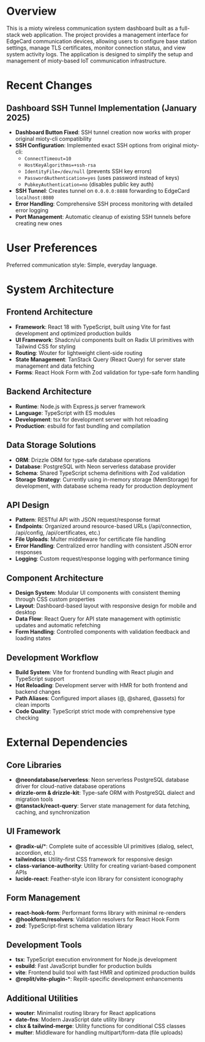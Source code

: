 # Overview

This is a mioty wireless communication system dashboard built as a full-stack web application. The project provides a management interface for EdgeCard communication devices, allowing users to configure base station settings, manage TLS certificates, monitor connection status, and view system activity logs. The application is designed to simplify the setup and management of mioty-based IoT communication infrastructure.

# Recent Changes

## Dashboard SSH Tunnel Implementation (January 2025)
- **Dashboard Button Fixed**: SSH tunnel creation now works with proper original mioty-cli compatibility
- **SSH Configuration**: Implemented exact SSH options from original mioty-cli:
  - `ConnectTimeout=10`
  - `HostKeyAlgorithms=+ssh-rsa` 
  - `IdentityFile=/dev/null` (prevents SSH key errors)
  - `PasswordAuthentication=yes` (uses password instead of keys)
  - `PubkeyAuthentication=no` (disables public key auth)
- **SSH Tunnel**: Creates tunnel on `0.0.0.0:8888` forwarding to EdgeCard `localhost:8080`
- **Error Handling**: Comprehensive SSH process monitoring with detailed error logging
- **Port Management**: Automatic cleanup of existing SSH tunnels before creating new ones

# User Preferences

Preferred communication style: Simple, everyday language.

# System Architecture

## Frontend Architecture
- **Framework**: React 18 with TypeScript, built using Vite for fast development and optimized production builds
- **UI Framework**: Shadcn/ui components built on Radix UI primitives with Tailwind CSS for styling
- **Routing**: Wouter for lightweight client-side routing
- **State Management**: TanStack Query (React Query) for server state management and data fetching
- **Forms**: React Hook Form with Zod validation for type-safe form handling

## Backend Architecture
- **Runtime**: Node.js with Express.js server framework
- **Language**: TypeScript with ES modules
- **Development**: tsx for development server with hot reloading
- **Production**: esbuild for fast bundling and compilation

## Data Storage Solutions
- **ORM**: Drizzle ORM for type-safe database operations
- **Database**: PostgreSQL with Neon serverless database provider
- **Schema**: Shared TypeScript schema definitions with Zod validation
- **Storage Strategy**: Currently using in-memory storage (MemStorage) for development, with database schema ready for production deployment

## API Design
- **Pattern**: RESTful API with JSON request/response format
- **Endpoints**: Organized around resource-based URLs (/api/connection, /api/config, /api/certificates, etc.)
- **File Uploads**: Multer middleware for certificate file handling
- **Error Handling**: Centralized error handling with consistent JSON error responses
- **Logging**: Custom request/response logging with performance timing

## Component Architecture
- **Design System**: Modular UI components with consistent theming through CSS custom properties
- **Layout**: Dashboard-based layout with responsive design for mobile and desktop
- **Data Flow**: React Query for API state management with optimistic updates and automatic refetching
- **Form Handling**: Controlled components with validation feedback and loading states

## Development Workflow
- **Build System**: Vite for frontend bundling with React plugin and TypeScript support
- **Hot Reloading**: Development server with HMR for both frontend and backend changes
- **Path Aliases**: Configured import aliases (@, @shared, @assets) for clean imports
- **Code Quality**: TypeScript strict mode with comprehensive type checking

# External Dependencies

## Core Libraries
- **@neondatabase/serverless**: Neon serverless PostgreSQL database driver for cloud-native database operations
- **drizzle-orm & drizzle-kit**: Type-safe ORM with PostgreSQL dialect and migration tools
- **@tanstack/react-query**: Server state management for data fetching, caching, and synchronization

## UI Framework
- **@radix-ui/***: Complete suite of accessible UI primitives (dialog, select, accordion, etc.)
- **tailwindcss**: Utility-first CSS framework for responsive design
- **class-variance-authority**: Utility for creating variant-based component APIs
- **lucide-react**: Feather-style icon library for consistent iconography

## Form Management
- **react-hook-form**: Performant forms library with minimal re-renders
- **@hookform/resolvers**: Validation resolvers for React Hook Form
- **zod**: TypeScript-first schema validation library

## Development Tools
- **tsx**: TypeScript execution environment for Node.js development
- **esbuild**: Fast JavaScript bundler for production builds
- **vite**: Frontend build tool with fast HMR and optimized production builds
- **@replit/vite-plugin-***: Replit-specific development enhancements

## Additional Utilities
- **wouter**: Minimalist routing library for React applications
- **date-fns**: Modern JavaScript date utility library
- **clsx & tailwind-merge**: Utility functions for conditional CSS classes
- **multer**: Middleware for handling multipart/form-data (file uploads)